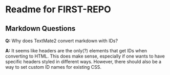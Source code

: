<h1 id="readme_for_first_repo">Readme for FIRST-REPO</h1>

<h2 id="markdown_questions">Markdown Questions</h2>

<p><strong>Q:</strong> Why does TextMate2 convert markdown with IDs?</p>

<p><strong>A:</strong> It seems like headers are the only(?) elements that get IDs when converting to HTML. This does make sense, especially if one wants to have specific headers styled in different ways. However, there should also be a way to set custom ID names for existing CSS.</p>
